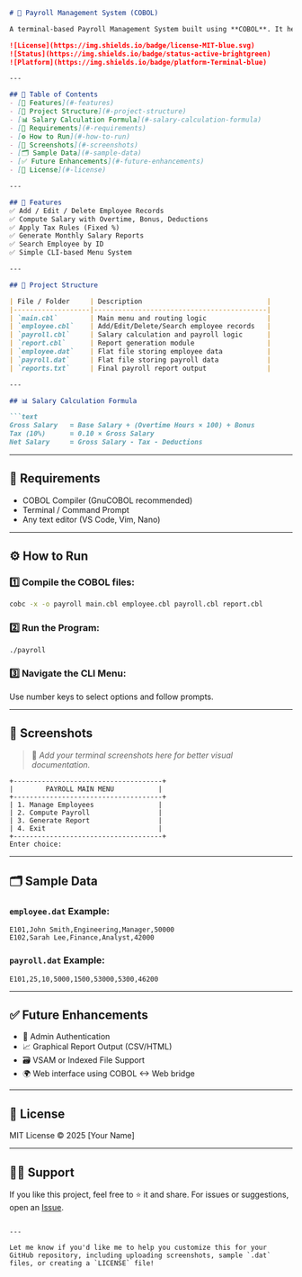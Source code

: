 ````markdown
# 💼 Payroll Management System (COBOL)

A terminal-based Payroll Management System built using **COBOL**. It helps organizations manage employee salaries, calculate taxes, track deductions, and generate monthly payroll reports.

![License](https://img.shields.io/badge/license-MIT-blue.svg)
![Status](https://img.shields.io/badge/status-active-brightgreen)
![Platform](https://img.shields.io/badge/platform-Terminal-blue)

---

## 📜 Table of Contents
- [🚀 Features](#-features)
- [📂 Project Structure](#-project-structure)
- [📊 Salary Calculation Formula](#-salary-calculation-formula)
- [🔧 Requirements](#-requirements)
- [⚙️ How to Run](#️-how-to-run)
- [📸 Screenshots](#-screenshots)
- [🗂️ Sample Data](#️-sample-data)
- [✅ Future Enhancements](#-future-enhancements)
- [📃 License](#-license)

---

## 🚀 Features
✅ Add / Edit / Delete Employee Records  
✅ Compute Salary with Overtime, Bonus, Deductions  
✅ Apply Tax Rules (Fixed %)  
✅ Generate Monthly Salary Reports  
✅ Search Employee by ID  
✅ Simple CLI-based Menu System  

---

## 📂 Project Structure

| File / Folder     | Description                               |
|-------------------|-------------------------------------------|
| `main.cbl`        | Main menu and routing logic               |
| `employee.cbl`    | Add/Edit/Delete/Search employee records   |
| `payroll.cbl`     | Salary calculation and payroll logic      |
| `report.cbl`      | Report generation module                  |
| `employee.dat`    | Flat file storing employee data           |
| `payroll.dat`     | Flat file storing payroll data            |
| `reports.txt`     | Final payroll report output               |

---

## 📊 Salary Calculation Formula

```text
Gross Salary   = Base Salary + (Overtime Hours × 100) + Bonus  
Tax (10%)      = 0.10 × Gross Salary  
Net Salary     = Gross Salary - Tax - Deductions
````

---

## 🔧 Requirements

* COBOL Compiler (GnuCOBOL recommended)
* Terminal / Command Prompt
* Any text editor (VS Code, Vim, Nano)

---

## ⚙️ How to Run

### 1️⃣ Compile the COBOL files:

```bash
cobc -x -o payroll main.cbl employee.cbl payroll.cbl report.cbl
```

### 2️⃣ Run the Program:

```bash
./payroll
```

### 3️⃣ Navigate the CLI Menu:

Use number keys to select options and follow prompts.

---

## 📸 Screenshots

> 📌 *Add your terminal screenshots here for better visual documentation.*

```
+-------------------------------------+
|        PAYROLL MAIN MENU           |
+-------------------------------------+
| 1. Manage Employees                |
| 2. Compute Payroll                 |
| 3. Generate Report                 |
| 4. Exit                            |
+-------------------------------------+
Enter choice:
```

---

## 🗂️ Sample Data

### `employee.dat` Example:

```text
E101,John Smith,Engineering,Manager,50000
E102,Sarah Lee,Finance,Analyst,42000
```

### `payroll.dat` Example:

```text
E101,25,10,5000,1500,53000,5300,46200
```

---

## ✅ Future Enhancements

* 🔐 Admin Authentication
* 📈 Graphical Report Output (CSV/HTML)
* 🗃️ VSAM or Indexed File Support
* 🌍 Web interface using COBOL <-> Web bridge

---

## 📃 License

MIT License © 2025 \[Your Name]

---

## 🙋‍♂️ Support

If you like this project, feel free to ⭐ it and share.
For issues or suggestions, open an [Issue](https://github.com/your-repo/issues).

```

---

Let me know if you'd like me to help you customize this for your GitHub repository, including uploading screenshots, sample `.dat` files, or creating a `LICENSE` file!
```
